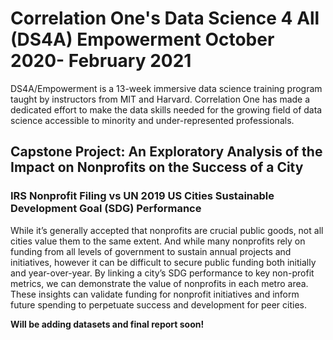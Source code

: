 # Correlation One's Data Science 4 All (DS4A) Empowerment October 2020- February 2021

DS4A/Empowerment is a 13-week immersive data science training program taught by instructors from MIT and Harvard. 
Correlation One has made a dedicated effort to make the data skills needed for the growing field of data science accessible to minority and under-represented professionals.

## Capstone Project: An Exploratory Analysis of the Impact on Nonprofits on the Success of a City

### IRS Nonprofit Filing vs UN 2019 US Cities Sustainable Development Goal (SDG) Performance

While it’s generally accepted that nonprofits are crucial public goods, not all cities value them to the same extent. And while many nonprofits rely on funding from all levels of government to sustain annual projects and initiatives, however it can be difficult to secure public funding both initially and year-over-year. By linking a city’s SDG performance to key non-profit metrics, we can demonstrate the value of nonprofits in each metro area. These insights can validate funding for nonprofit initiatives and inform future spending to perpetuate success and development for peer cities. 


**Will be adding datasets and final report soon!**
